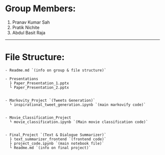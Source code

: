 # Group Members:
1. Pranav Kumar Sah
2. Pratik Nichite
3. Abdul Basit Raja

---
# File Structure:
```
- Readme.md `(info on group & file structure)`

- Presentations
  ├ Paper_Presentation_1.pptx
  └ Paper_Presentation_2.pptx


- Markovity_Project `(Tweets Generation)`
  └ inspirational_tweet_generation.ipynb `(main markovify code)`


- Movie_Classification_Project
  └ movie_classification.ipynb `(Main movie classification code)`


- Final_Project `(Text & Dialogue Summarizer)`
  ├ text_summarizer_frontend `(frontend code)`
  ├ project_code.ipynb `(main notebook file)`
  └ Readme.md `(info on final project)`

```